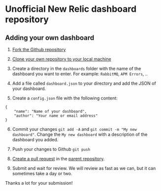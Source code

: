 # Unofficial New Relic dashboard repository

## Adding your own dashboard

1. [Fork the Github repository](https://help.github.com/en/github/getting-started-with-github/fork-a-repo#fork-an-example-repository)

2. [Clone your own repository to your local machine](https://help.github.com/en/github/creating-cloning-and-archiving-repositories/cloning-a-repository)

3. Create a directory in the `dashboards` folder with the name of the dashboard you want to enter. For example: `RabbitMQ`, `APM Errors`, ..
4. Add a file called `dashboard.json` to your directory and add the JSON of your dashboard.

5. Create a `config.json` file with the following content:

```
{
    "name": "Name of your dashboard",
    "author": "Your name or email address"
}
```

6. Commit your changes `git add -A` and `git commit -m "My new dashboard"`. Change the `My new dashboard` with a description of the dashboard you added.

7. Push your changes to Github `git push`

8. [Create a pull request](https://help.github.com/en/github/collaborating-with-issues-and-pull-requests/creating-a-pull-request) in the [parent repository](https://github.com/kidk/newrelic-dashboards/compare?expand=1).

9. Submit and wait for review. We will review as fast as we can, but it can sometimes take a day or two.

Thanks a lot for your submission!

